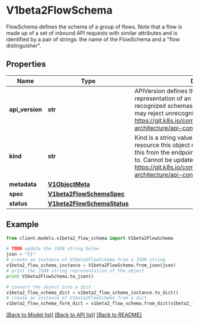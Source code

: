 # V1beta2FlowSchema

FlowSchema defines the schema of a group of flows. Note that a flow is made up of a set of inbound API requests with similar attributes and is identified by a pair of strings: the name of the FlowSchema and a \"flow distinguisher\".

## Properties
Name | Type | Description | Notes
------------ | ------------- | ------------- | -------------
**api_version** | **str** | APIVersion defines the versioned schema of this representation of an object. Servers should convert recognized schemas to the latest internal value, and may reject unrecognized values. More info: https://git.k8s.io/community/contributors/devel/sig-architecture/api-conventions.md#resources | [optional] 
**kind** | **str** | Kind is a string value representing the REST resource this object represents. Servers may infer this from the endpoint the client submits requests to. Cannot be updated. In CamelCase. More info: https://git.k8s.io/community/contributors/devel/sig-architecture/api-conventions.md#types-kinds | [optional] 
**metadata** | [**V1ObjectMeta**](V1ObjectMeta.md) |  | [optional] 
**spec** | [**V1beta2FlowSchemaSpec**](V1beta2FlowSchemaSpec.md) |  | [optional] 
**status** | [**V1beta2FlowSchemaStatus**](V1beta2FlowSchemaStatus.md) |  | [optional] 

## Example

```python
from client.models.v1beta2_flow_schema import V1beta2FlowSchema

# TODO update the JSON string below
json = "{}"
# create an instance of V1beta2FlowSchema from a JSON string
v1beta2_flow_schema_instance = V1beta2FlowSchema.from_json(json)
# print the JSON string representation of the object
print V1beta2FlowSchema.to_json()

# convert the object into a dict
v1beta2_flow_schema_dict = v1beta2_flow_schema_instance.to_dict()
# create an instance of V1beta2FlowSchema from a dict
v1beta2_flow_schema_form_dict = v1beta2_flow_schema.from_dict(v1beta2_flow_schema_dict)
```
[[Back to Model list]](../README.md#documentation-for-models) [[Back to API list]](../README.md#documentation-for-api-endpoints) [[Back to README]](../README.md)


